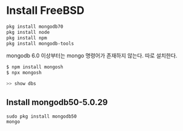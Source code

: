 # Install FreeBSD

```bash
pkg install mongodb70
pkg install node
pkg install npm
pkg install mongodb-tools
```

mongodb 6.0 이상부터는 mongo 명령어가 존재하지 않는다. 따로 설치한다.

```bash
$ npm install mongosh
$ npx mongosh

>> show dbs
```

## Install mongodb50-5.0.29

```
sudo pkg install mongodb50
mongo
```
